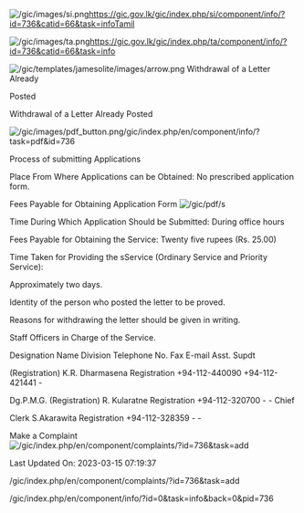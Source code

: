 <!-- Source: https://gic.gov.lk/gic/index.php/en/component/info/?id=736&catid=66&task=info -->

![/gic/images/si.png](/gic/images/si.png)https://gic.gov.lk/gic/index.php/si/component/info/?id=736&catid=66&task=infoTamil

![/gic/images/ta.png](/gic/images/ta.png)https://gic.gov.lk/gic/index.php/ta/component/info/?id=736&catid=66&task=info

![/gic/templates/jamesolite/images/arrow.png](/gic/templates/jamesolite/images/arrow.png) Withdrawal of a Letter Already

Posted

Withdrawal of a Letter Already Posted

![/gic/images/pdf_button.png](/gic/images/pdf_button.png)/gic/index.php/en/component/info/?task=pdf&id=736

Process of submitting Applications

Place From Where Applications can be Obtained: No prescribed application form.

Fees Payable for Obtaining Application Form ![/gic/pdf/](/gic/pdf/)s

Time During Which Application Should be Submitted: During office hours

Fees Payable for Obtaining the Service: Twenty five rupees (Rs. 25.00)

Time Taken for Providing the sService (Ordinary Service and Priority Service):

Approximately two days.

Identity of the person who posted the letter to be proved.

Reasons for withdrawing the letter should be given in writing.

Staff Officers in Charge of the Service.

Designation Name Division Telephone No. Fax E-mail Asst. Supdt

(Registration) K.R. Dharmasena Registration +94-112-440090 +94-112-421441 -

Dg.P.M.G. (Registration) R. Kularatne Registration +94-112-320700 - - Chief

Clerk S.Akarawita Registration +94-112-328359 - -

Make a Complaint ![/gic/index.php/en/component/complaints/?id=736&task=add](/gic/index.php/en/component/complaints/?id=736&task=add)

Last Updated On: 2023-03-15 07:19:37

/gic/index.php/en/component/complaints/?id=736&task=add

/gic/index.php/en/component/info/?id=0&task=info&back=0&pid=736
